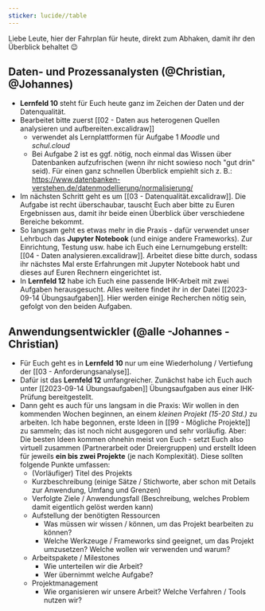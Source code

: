 ```yaml
---
sticker: lucide//table
---
```

Liebe Leute,
hier der Fahrplan für heute, direkt zum Abhaken, damit ihr den Überblick behaltet  😉

## Daten- und Prozessanalysten (@Christian, @Johannes)
* **Lernfeld 10** steht für Euch heute ganz im Zeichen der Daten und der Datenqualität. 
* Bearbeitet bitte zuerst [[02 - Daten aus heterogenen Quellen analysieren und aufbereiten.excalidraw]] 
	* verwendet als Lernplattformen für Aufgabe 1 *Moodle* und *schul.cloud*
	* Bei Aufgabe 2 ist es ggf. nötig, noch einmal das Wissen über Datenbanken aufzufrischen (wenn ihr nicht sowieso noch "gut drin" seid). Für einen ganz schnellen Überblick empiehlt sich z. B.: https://www.datenbanken-verstehen.de/datenmodellierung/normalisierung/
* Im nächsten Schritt geht es um [[03 - Datenqualität.excalidraw]]. Die Aufgabe ist recht überschaubar, tauscht Euch aber bitte zu Euren Ergebnissen aus, damit ihr beide einen Überblick über verschiedene Bereiche bekommt.
* So langsam geht es etwas mehr in die Praxis - dafür verwendet unser Lehrbuch das **Jupyter Notebook** (und einige andere Frameworks). Zur Einrichtung, Testung usw. habe ich Euch eine Lernumgebung erstellt: [[04 - Daten analysieren.excalidraw]]. Arbeitet diese bitte durch, sodass ihr nächstes Mal erste Erfahrungen mit Jupyter Notebook habt und dieses auf Euren Rechnern eingerichtet ist.
* In **Lernfeld 12** habe ich Euch eine passende IHK-Arbeit mit zwei Aufgaben herausgesucht. Alles weitere findet ihr in der Datei [[2023-09-14 Übungsaufgaben]]. Hier werden einige Recherchen nötig sein, gefolgt von den beiden Aufgaben.

## Anwendungsentwickler (@alle -Johannes -Christian)
* Für Euch geht es in **Lernfeld 10**  nur um eine Wiederholung / Vertiefung der [[03 - Anforderungsanalyse]].
* Dafür ist das **Lernfeld 12** umfangreicher. Zunächst habe ich Euch auch unter [[2023-09-14 Übungsaufgaben]] Übungsaufgaben aus einer IHK-Prüfung bereitgestellt.
* Dann geht es auch für uns langsam in die Praxis: Wir wollen in den kommenden Wochen beginnen, an einem *kleinen Projekt (15-20 Std.)* zu arbeiten. Ich habe begonnen, erste Ideen in [[99 - Mögliche Projekte]] zu sammeln; das ist noch nicht ausgegoren und sehr vorläufig. Aber: Die besten Ideen kommen ohnehin meist von Euch - setzt Euch also virtuell zusammen (Partnerarbeit oder Dreiergruppen) und erstellt Ideen für jeweils **ein bis zwei Projekte** (je nach Komplexität). Diese sollten folgende Punkte umfassen:
	* (Vorläufiger) Titel des Projekts
	* Kurzbeschreibung (einige Sätze / Stichworte, aber schon mit Details zur Anwendung, Umfang und Grenzen)
	* Verfolgte Ziele / Anwendungsfall (Beschreibung, welches Problem damit eigentlich gelöst werden kann)
	* Aufstellung der benötigten Ressourcen
		* Was müssen wir wissen / können, um das Projekt bearbeiten zu können?
		* Welche Werkzeuge / Frameworks sind geeignet, um das Projekt umzusetzen? Welche wollen wir verwenden und warum?
	* Arbeitspakete / Milestones
		* Wie unterteilen wir die Arbeit?
		* Wer übernimmt welche Aufgabe?
	* Projektmanagement
		* Wie organisieren wir unsere Arbeit? Welche Verfahren / Tools nutzen wir?